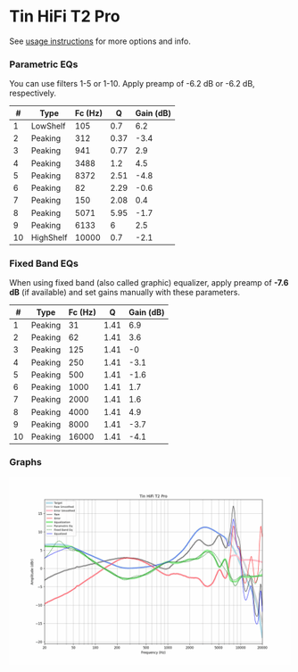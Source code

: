 # Tin HiFi T2 Pro
See [usage instructions](https://github.com/jaakkopasanen/AutoEq#usage) for more options and info.

### Parametric EQs
You can use filters 1-5 or 1-10. Apply preamp of -6.2 dB or -6.2 dB, respectively.

|   # | Type      |   Fc (Hz) |    Q |   Gain (dB) |
|-----|-----------|-----------|------|-------------|
|   1 | LowShelf  |       105 | 0.7  |         6.2 |
|   2 | Peaking   |       312 | 0.37 |        -3.4 |
|   3 | Peaking   |       941 | 0.77 |         2.9 |
|   4 | Peaking   |      3488 | 1.2  |         4.5 |
|   5 | Peaking   |      8372 | 2.51 |        -4.8 |
|   6 | Peaking   |        82 | 2.29 |        -0.6 |
|   7 | Peaking   |       150 | 2.08 |         0.4 |
|   8 | Peaking   |      5071 | 5.95 |        -1.7 |
|   9 | Peaking   |      6133 | 6    |         2.5 |
|  10 | HighShelf |     10000 | 0.7  |        -2.1 |

### Fixed Band EQs
When using fixed band (also called graphic) equalizer, apply preamp of **-7.6 dB** (if available) and set gains manually with these parameters.

|   # | Type    |   Fc (Hz) |    Q |   Gain (dB) |
|-----|---------|-----------|------|-------------|
|   1 | Peaking |        31 | 1.41 |         6.9 |
|   2 | Peaking |        62 | 1.41 |         3.6 |
|   3 | Peaking |       125 | 1.41 |        -0   |
|   4 | Peaking |       250 | 1.41 |        -3.1 |
|   5 | Peaking |       500 | 1.41 |        -1.6 |
|   6 | Peaking |      1000 | 1.41 |         1.7 |
|   7 | Peaking |      2000 | 1.41 |         1.6 |
|   8 | Peaking |      4000 | 1.41 |         4.9 |
|   9 | Peaking |      8000 | 1.41 |        -3.7 |
|  10 | Peaking |     16000 | 1.41 |        -4.1 |

### Graphs
![](./Tin%20HiFi%20T2%20Pro.png)
